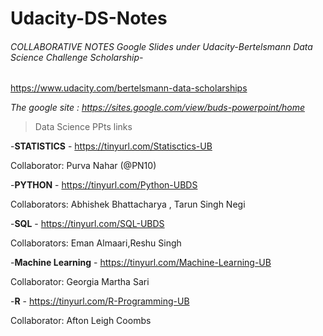 # Udacity-DS-Notes

###### COLLABORATIVE NOTES Google Slides under  Udacity-Bertelsmann Data Science Challenge Scholarship-
https://www.udacity.com/bertelsmann-data-scholarships

_The google site : https://sites.google.com/view/buds-powerpoint/home_





> Data Science PPts links


-**STATISTICS** - https://tinyurl.com/Statisctics-UB

Collaborator: Purva Nahar (@PN10)

-**PYTHON** - https://tinyurl.com/Python-UBDS

Collaborators: Abhishek Bhattacharya , Tarun Singh Negi

-**SQL** - https://tinyurl.com/SQL-UBDS

Collaborators: Eman Almaari,Reshu Singh

-**Machine Learning** - https://tinyurl.com/Machine-Learning-UB

Collaborator: Georgia Martha Sari

-**R** - https://tinyurl.com/R-Programming-UB

Collaborator: Afton Leigh Coombs
